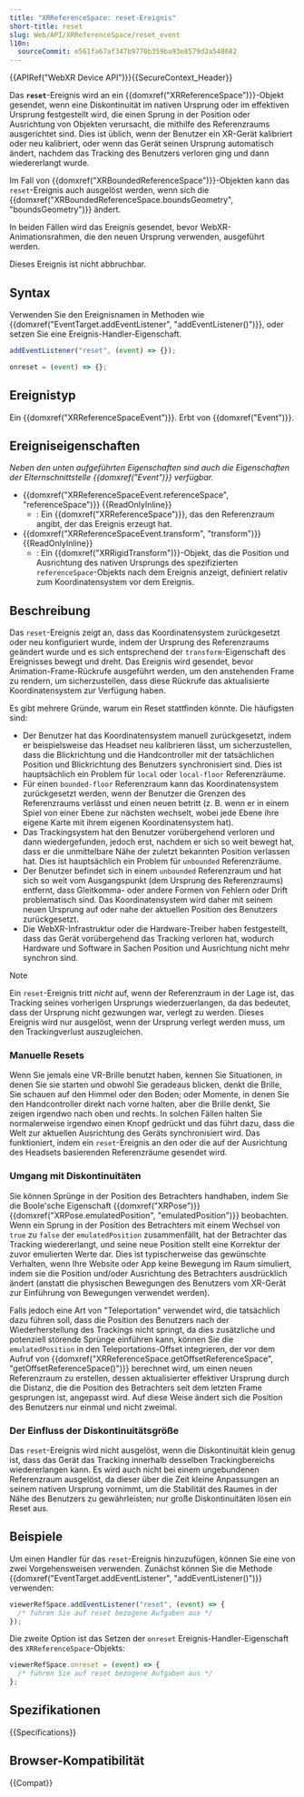 ```yaml
---
title: "XRReferenceSpace: reset-Ereignis"
short-title: reset
slug: Web/API/XRReferenceSpace/reset_event
l10n:
  sourceCommit: e561fa67af347b9770b359ba93e8579d2a540682
---
```


{{APIRef("WebXR Device API")}}{{SecureContext_Header}}

Das **`reset`**-Ereignis wird an ein {{domxref("XRReferenceSpace")}}-Objekt gesendet, wenn eine Diskontinuität im nativen Ursprung oder im effektiven Ursprung festgestellt wird, die einen Sprung in der Position oder Ausrichtung von Objekten verursacht, die mithilfe des Referenzraums ausgerichtet sind. Dies ist üblich, wenn der Benutzer ein XR-Gerät kalibriert oder neu kalibriert, oder wenn das Gerät seinen Ursprung automatisch ändert, nachdem das Tracking des Benutzers verloren ging und dann wiedererlangt wurde.

Im Fall von {{domxref("XRBoundedReferenceSpace")}}-Objekten kann das `reset`-Ereignis auch ausgelöst werden, wenn sich die {{domxref("XRBoundedReferenceSpace.boundsGeometry", "boundsGeometry")}} ändert.

In beiden Fällen wird das Ereignis gesendet, bevor WebXR-Animationsrahmen, die den neuen Ursprung verwenden, ausgeführt werden.

Dieses Ereignis ist nicht abbruchbar.

## Syntax

Verwenden Sie den Ereignisnamen in Methoden wie {{domxref("EventTarget.addEventListener", "addEventListener()")}}, oder setzen Sie eine Ereignis-Handler-Eigenschaft.

```js
addEventListener("reset", (event) => {});

onreset = (event) => {};
```

## Ereignistyp

Ein {{domxref("XRReferenceSpaceEvent")}}. Erbt von {{domxref("Event")}}.

## Ereigniseigenschaften

_Neben den unten aufgeführten Eigenschaften sind auch die Eigenschaften der Elternschnittstelle {{domxref("Event")}} verfügbar._

- {{domxref("XRReferenceSpaceEvent.referenceSpace", "referenceSpace")}} {{ReadOnlyInline}}
  - : Ein {{domxref("XRReferenceSpace")}}, das den Referenzraum angibt, der das Ereignis erzeugt hat.
- {{domxref("XRReferenceSpaceEvent.transform", "transform")}} {{ReadOnlyInline}}
  - : Ein {{domxref("XRRigidTransform")}}-Objekt, das die Position und Ausrichtung des nativen Ursprungs des spezifizierten `referenceSpace`-Objekts nach dem Ereignis anzeigt, definiert relativ zum Koordinatensystem vor dem Ereignis.

## Beschreibung

Das `reset`-Ereignis zeigt an, dass das Koordinatensystem zurückgesetzt oder neu konfiguriert wurde, indem der Ursprung des Referenzraums geändert wurde und es sich entsprechend der `transform`-Eigenschaft des Ereignisses bewegt und dreht. Das Ereignis wird gesendet, bevor Animation-Frame-Rückrufe ausgeführt werden, um den anstehenden Frame zu rendern, um sicherzustellen, dass diese Rückrufe das aktualisierte Koordinatensystem zur Verfügung haben.

Es gibt mehrere Gründe, warum ein Reset stattfinden könnte. Die häufigsten sind:

- Der Benutzer hat das Koordinatensystem manuell zurückgesetzt, indem er beispielsweise das Headset neu kalibrieren lässt, um sicherzustellen, dass die Blickrichtung und die Handcontroller mit der tatsächlichen Position und Blickrichtung des Benutzers synchronisiert sind. Dies ist hauptsächlich ein Problem für `local` oder `local-floor` Referenzräume.
- Für einen `bounded-floor` Referenzraum kann das Koordinatensystem zurückgesetzt werden, wenn der Benutzer die Grenzen des Referenzraums verlässt und einen neuen betritt (z. B. wenn er in einem Spiel von einer Ebene zur nächsten wechselt, wobei jede Ebene ihre eigene Karte mit ihrem eigenen Koordinatensystem hat).
- Das Trackingsystem hat den Benutzer vorübergehend verloren und dann wiedergefunden, jedoch erst, nachdem er sich so weit bewegt hat, dass er die unmittelbare Nähe der zuletzt bekannten Position verlassen hat. Dies ist hauptsächlich ein Problem für `unbounded` Referenzräume.
- Der Benutzer befindet sich in einem `unbounded` Referenzraum und hat sich so weit vom Ausgangspunkt (dem Ursprung des Referenzraums) entfernt, dass Gleitkomma- oder andere Formen von Fehlern oder Drift problematisch sind. Das Koordinatensystem wird daher mit seinem neuen Ursprung auf oder nahe der aktuellen Position des Benutzers zurückgesetzt.
- Die WebXR-Infrastruktur oder die Hardware-Treiber haben festgestellt, dass das Gerät vorübergehend das Tracking verloren hat, wodurch Hardware und Software in Sachen Position und Ausrichtung nicht mehr synchron sind.

> [!NOTE]
> Ein `reset`-Ereignis tritt _nicht_ auf, wenn der Referenzraum in der Lage ist, das Tracking seines vorherigen Ursprungs wiederzuerlangen, da das bedeutet, dass der Ursprung nicht gezwungen war, verlegt zu werden. Dieses Ereignis wird nur ausgelöst, wenn der Ursprung verlegt werden muss, um den Trackingverlust auszugleichen.

### Manuelle Resets

Wenn Sie jemals eine VR-Brille benutzt haben, kennen Sie Situationen, in denen Sie sie starten und obwohl Sie geradeaus blicken, denkt die Brille, Sie schauen auf den Himmel oder den Boden; oder Momente, in denen Sie den Handcontroller direkt nach vorne halten, aber die Brille denkt, Sie zeigen irgendwo nach oben und rechts. In solchen Fällen halten Sie normalerweise irgendwo einen Knopf gedrückt und das führt dazu, dass die Welt zur aktuellen Ausrichtung des Geräts synchronisiert wird. Das funktioniert, indem ein `reset`-Ereignis an den oder die auf der Ausrichtung des Headsets basierenden Referenzräume gesendet wird.

### Umgang mit Diskontinuitäten

Sie können Sprünge in der Position des Betrachters handhaben, indem Sie die Boole'sche Eigenschaft {{domxref("XRPose")}} {{domxref("XRPose.emulatedPosition", "emulatedPosition")}} beobachten. Wenn ein Sprung in der Position des Betrachters mit einem Wechsel von `true` zu `false` der `emulatedPosition` zusammenfällt, hat der Betrachter das Tracking wiedererlangt, und seine neue Position stellt eine Korrektur der zuvor emulierten Werte dar. Dies ist typischerweise das gewünschte Verhalten, wenn Ihre Website oder App keine Bewegung im Raum simuliert, indem sie die Position und/oder Ausrichtung des Betrachters ausdrücklich ändert (anstatt die physischen Bewegungen des Benutzers vom XR-Gerät zur Einführung von Bewegungen verwendet werden).

Falls jedoch eine Art von "Teleportation" verwendet wird, die tatsächlich dazu führen soll, dass die Position des Benutzers nach der Wiederherstellung des Trackings nicht springt, da dies zusätzliche und potenziell störende Sprünge einführen kann, können Sie die `emulatedPosition` in den Teleportations-Offset integrieren, der vor dem Aufruf von {{domxref("XRReferenceSpace.getOffsetReferenceSpace", "getOffsetReferenceSpace()")}} berechnet wird, um einen neuen Referenzraum zu erstellen, dessen aktualisierter effektiver Ursprung durch die Distanz, die die Position des Betrachters seit dem letzten Frame gesprungen ist, angepasst wird. Auf diese Weise ändert sich die Position des Benutzers nur einmal und nicht zweimal.

### Der Einfluss der Diskontinuitätsgröße

Das `reset`-Ereignis wird nicht ausgelöst, wenn die Diskontinuität klein genug ist, dass das Gerät das Tracking innerhalb desselben Trackingbereichs wiedererlangen kann. Es wird auch nicht bei einem ungebundenen Referenzraum ausgelöst, da dieser über die Zeit kleine Anpassungen an seinem nativen Ursprung vornimmt, um die Stabilität des Raumes in der Nähe des Benutzers zu gewährleisten; nur große Diskontinuitäten lösen ein Reset aus.

## Beispiele

Um einen Handler für das `reset`-Ereignis hinzuzufügen, können Sie eine von zwei Vorgehensweisen verwenden. Zunächst können Sie die Methode {{domxref("EventTarget.addEventListener", "addEventListener()")}} verwenden:

```js
viewerRefSpace.addEventListener("reset", (event) => {
  /* führen Sie auf reset bezogene Aufgaben aus */
});
```

Die zweite Option ist das Setzen der `onreset` Ereignis-Handler-Eigenschaft des `XRReferenceSpace`-Objekts:

```js
viewerRefSpace.onreset = (event) => {
  /* führen Sie auf reset bezogene Aufgaben aus */
};
```

## Spezifikationen

{{Specifications}}

## Browser-Kompatibilität

{{Compat}}
